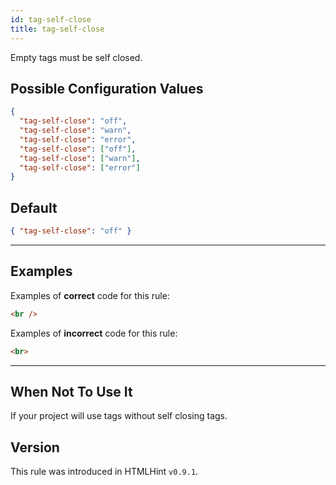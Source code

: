 ```yaml
---
id: tag-self-close
title: tag-self-close
---
```


Empty tags must be self closed.

## Possible Configuration Values

```json
{
  "tag-self-close": "off",
  "tag-self-close": "warn",
  "tag-self-close": "error",
  "tag-self-close": ["off"],
  "tag-self-close": ["warn"],
  "tag-self-close": ["error"]
}
```

## Default

```json
{ "tag-self-close": "off" }
```

---

## Examples

Examples of **correct** code for this rule:

```html
<br />
```

Examples of **incorrect** code for this rule:

<!-- prettier-ignore -->
```html
<br>
```

---

## When Not To Use It

If your project will use tags without self closing tags.

## Version

This rule was introduced in HTMLHint `v0.9.1`.
